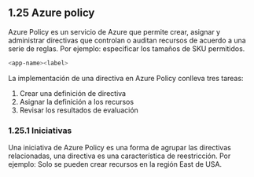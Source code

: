 ## 1.25 Azure policy

Azure Policy es un servicio de Azure que permite crear, asignar y administrar
directivas que controlan o auditan recursos de acuerdo a una serie de reglas.
Por ejemplo: especificar los tamaños de SKU permitidos.

``` bash
<app-name><label>
```

La implementación de una directiva en Azure Policy conlleva tres tareas:

1.  Crear una definición de directiva
2.  Asignar la definición a los recursos
3.  Revisar los resultados de evaluación

### 1.25.1 Iniciativas

Una iniciativa de Azure Policy es una forma de agrupar las directivas
relacionadas, una directiva es una característica de reestricción. Por ejemplo:
Solo se pueden crear recursos en la región East de USA.

